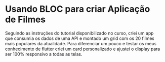 # Usando BLOC para criar Aplicação de Filmes

Seguindo as instruções do tutorial disponibilizado no curso, criei um app que consumia os dados de uma API e montado um grid com os 20 filmes mais populares da atualidade. Para diferenciar um pouco e testar os meus conhecimento de flutter criei um card personalizado e ajustei o display para ser 100% responsivo a todas as telas.
